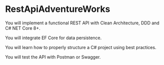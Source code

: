 # RestApiAdventureWorks
You will implement a functional REST API with Clean Architecture, DDD and C# NET Core 8+.

You will integrate EF Core for data persistence.

You will learn how to properly structure a C# project using best practices.

You will test the API with Postman or Swagger.
